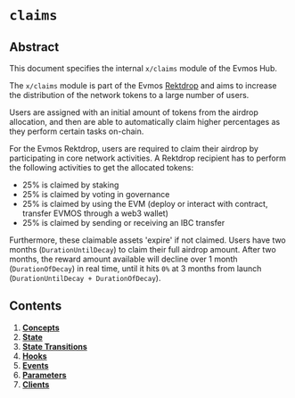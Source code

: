 <!--
order: 0
title: "Claims Overview"
parent:
  title: "claims"
-->

# `claims`

## Abstract

This document specifies the internal `x/claims` module of the Evmos Hub.

The `x/claims` module is part of the Evmos
[Rektdrop](https://evmos.blog/the-evmos-rektdrop-abbe931ba823) and aims to
increase the distribution of the network tokens to a large number of users.

Users are assigned with an initial amount of tokens from the airdrop allocation,
and then are able to automatically claim higher percentages as they perform
certain tasks on-chain.

For the Evmos Rektdrop, users are required to claim their airdrop by
participating in core network activities. A Rektdrop recipient has to perform
the following activities to get the allocated tokens:

*   25% is claimed by staking
*   25% is claimed by voting in governance
*   25% is claimed by using the EVM (deploy or interact with contract, transfer
    EVMOS through a web3 wallet)
*   25% is claimed by sending or receiving an IBC transfer

Furthermore, these claimable assets 'expire' if not claimed. Users have two
months (`DurationUntilDecay`) to claim their full airdrop amount. After two
months, the reward amount available will decline over 1 month
(`DurationOfDecay`) in real time, until it hits `0%` at 3 months from launch
(`DurationUntilDecay + DurationOfDecay`).

## Contents

1.  **[Concepts](01_concepts.md)**
2.  **[State](02_state.md)**
3.  **[State Transitions](03_state_transitions.md)**
4.  **[Hooks](04_hooks.md)**
5.  **[Events](05_events.md)**
6.  **[Parameters](06_parameters.md)**
7.  **[Clients](07_clients.md)**
